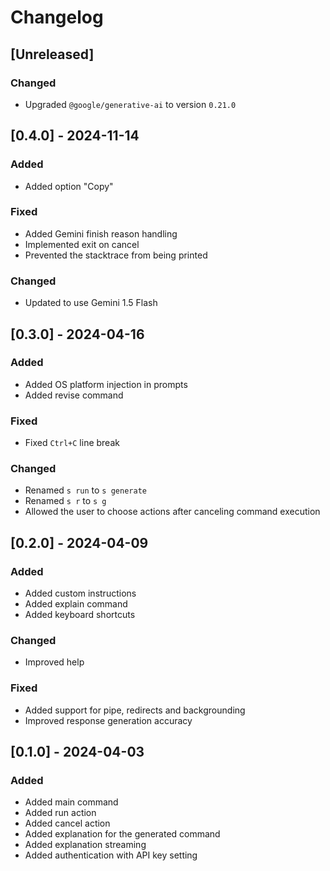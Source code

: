 # Changelog

## [Unreleased]

### Changed

- Upgraded `@google/generative-ai` to version `0.21.0`

## [0.4.0] - 2024-11-14

### Added

- Added option "Copy"

### Fixed

- Added Gemini finish reason handling
- Implemented exit on cancel
- Prevented the stacktrace from being printed

### Changed

- Updated to use Gemini 1.5 Flash

## [0.3.0] - 2024-04-16

### Added

- Added OS platform injection in prompts
- Added revise command

### Fixed

- Fixed `Ctrl+C` line break

### Changed

- Renamed `s run` to `s generate`
- Renamed `s r` to `s g`
- Allowed the user to choose actions after canceling command execution

## [0.2.0] - 2024-04-09

### Added

- Added custom instructions
- Added explain command
- Added keyboard shortcuts

### Changed

- Improved help

### Fixed

- Added support for pipe, redirects and backgrounding
- Improved response generation accuracy

## [0.1.0] - 2024-04-03

### Added

- Added main command
- Added run action
- Added cancel action
- Added explanation for the generated command
- Added explanation streaming
- Added authentication with API key setting
